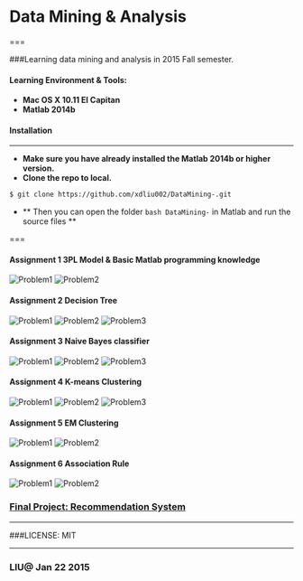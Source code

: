 # Data Mining & Analysis

===

###Learning data mining and analysis in 2015 Fall semester.
#### **Learning Environment & Tools:**
-  **Mac OS X 10.11 EI Capitan** 	
-  **Matlab 2014b**


#### Installation

---

- **Make sure you have already installed the Matlab 2014b or higher version.**
- **Clone the repo to local.**

```bash
$ git clone https://github.com/xdliu002/DataMining-.git
```


- ** Then you can open the folder ```bash DataMining-``` in Matlab and run the source files **

===

#### Assignment 1  3PL Model & Basic Matlab programming knowledge

 ![Problem1](http://f.cl.ly/items/3i0E1y1R1e1Z323q373q/Image%202016-01-22%20at%205.20.38%20PM.png)
 ![Problem2](http://f.cl.ly/items/0B1q0f3G0Q2r0r2q3A3s/Image%202016-01-22%20at%205.22.28%20PM.png)


#### Assignment 2  Decision Tree 
![Problem1](http://f.cl.ly/items/1t3K2Q1g2F0P261z1N1X/Image%202016-01-22%20at%205.25.27%20PM.png)
![Problem2](http://f.cl.ly/items/2k1h1k0v2x2o2l1F2n0Z/Image%202016-01-22%20at%205.26.32%20PM.png)
![Problem3](http://f.cl.ly/items/1V2c1Q250c2z0l1S0b3Z/Image%202016-01-22%20at%205.26.50%20PM.png)


#### Assignment 3  Naive Bayes classifier
 ![Problem1](http://f.cl.ly/items/0n0P2g1G1B2840263F45/Image%202016-01-22%20at%205.27.50%20PM.png)
 ![Problem2](http://f.cl.ly/items/2l450s2F3j1r0R0e1e3H/Image%202016-01-22%20at%205.28.05%20PM.png)
 ![Problem3](http://f.cl.ly/items/2u0Y0J2m3Z2j0a1R1x0K/Image%202016-01-22%20at%205.28.23%20PM.png)


#### Assignment 4  K-means Clustering

 ![Problem1](http://f.cl.ly/items/2Z3G1b2s3n100z2U3U3g/Image%202016-01-22%20at%205.29.02%20PM.png)
 ![Problem2](http://f.cl.ly/items/33240o1E0A3l272d1v0R/Image%202016-01-22%20at%205.30.23%20PM.png)
 ![Problem3](http://f.cl.ly/items/3L3x0O2p3A3I0y3V2w0f/Image%202016-01-22%20at%205.30.46%20PM.png)

 
#### Assignment 5  EM Clustering 

 ![Problem1](http://f.cl.ly/items/2d3u1G0x432W3V35323q/Image%202016-01-22%20at%205.31.22%20PM.png)
 ![Problem2](http://f.cl.ly/items/3Y1Q3Q241f0B0L2N2Z0d/Image%202016-01-22%20at%205.31.45%20PM.png)


#### Assignment 6  Association Rule

  ![Problem1](https://s3.amazonaws.com/f.cl.ly/items/193O1x0X3R231Z2v3D0r/Image%202016-01-22%20at%205.32.36%20PM.png)
  ![Problem2](http://f.cl.ly/items/2G2P0m2O1P3P331S192H/Image%202016-01-22%20at%205.33.05%20PM.png)


### [Final Project: Recommendation System](https://github.com/xdliu002/DataMiningFinalProject) 

---

###LICENSE:
 MIT

---

### LIU@ Jan 22 2015

